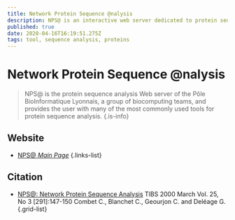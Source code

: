 ```yaml
---
title: Network Protein Sequence @nalysis
description: NPS@ is an interactive web server dedicated to protein sequence analysis.
published: true
date: 2020-04-16T16:19:51.275Z
tags: tool, sequence analysis, proteins
---
```


# Network Protein Sequence @nalysis

> NPS@ is the protein sequence analysis Web server of the Pôle BioInformatique Lyonnais, a group of biocomputing teams, and provides the user with many of the most commonly used tools for protein sequence analysis.
{.is-info}


## Website

- [NPS@ *Main Page*](https://npsa-prabi.ibcp.fr/cgi-bin/npsa_automat.pl?page=/NPSA/npsa_server.html)
{.links-list}

## Citation

- [NPS@: Network Protein Sequence Analysis](https://www.cell.com/trends/biochemical-sciences/fulltext/S0968-0004(99)01540-6) TIBS 2000 March Vol. 25, No 3 [291]:147-150 Combet C., Blanchet C., Geourjon C. and Deléage G.
{.grid-list}